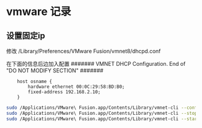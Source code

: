 # vmware 记录

## 设置固定ip
修改 /Library/Preferences/VMware Fusion/vmnet8/dhcpd.conf

在下面的信息后边加入配置
####### VMNET DHCP Configuration. End of "DO NOT MODIFY SECTION" #######
```
	host osname {
		hardware ethernet 00:0C:29:58:BD:B0;
		fixed-address 192.168.2.10;
	}
```
```sh
sudo /Applications/VMware\ Fusion.app/Contents/Library/vmnet-cli --configure
sudo /Applications/VMware\ Fusion.app/Contents/Library/vmnet-cli --stop 
sudo /Applications/VMware\ Fusion.app/Contents/Library/vmnet-cli --start    
```